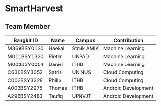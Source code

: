 # SmartHarvest

## Team Member
Bangkit ID| Name | Campus | Contribution |
| --- | --- | --- | --- |
| M369BSY0120 | Haekal | Stmik AMIK | Machine Learning |
| M011BSY1330 | Pieter | UNPAD | Machine Learning |
| M003BSY0004 | Daniel | ITHB | Machine Learning |
| C630BSY3052 | Satria | UNINUS | Cloud Computing |
| C003BSY3228 | Philip | ITHB | Cloud Computing |
| A003BSY2975 | Thomas | ITHB | Android Development |
| A296BSY2483 | Taufiq | UPNVJT | Android Development |
